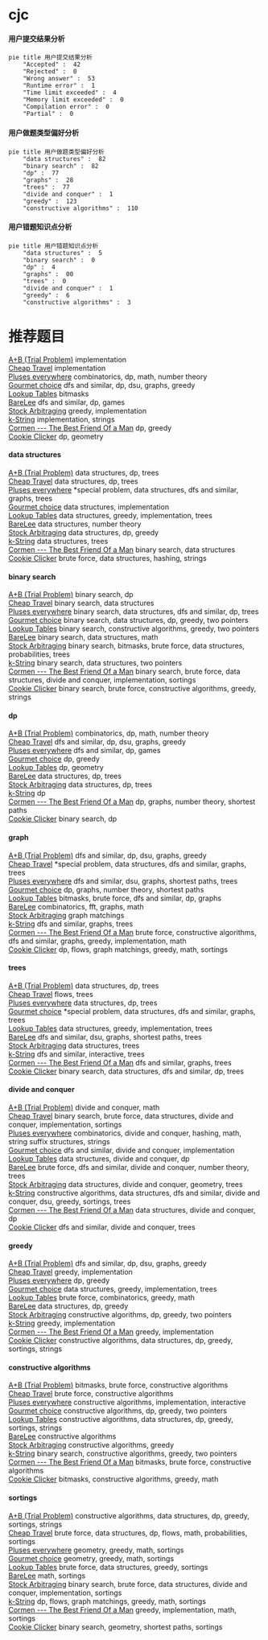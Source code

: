 # cjc
<!-- tabs:start -->
#### **用户提交结果分析**

```mermaid
pie title 用户提交结果分析
    "Accepted" :  42
    "Rejected" :  0
    "Wrong answer" :  53
    "Runtime error" :  1
    "Time limit exceeded" :  4
    "Memory limit exceeded" :  0
    "Compilation error" :  0
    "Partial" :  0
```
#### **用户做题类型偏好分析**

```mermaid
pie title 用户做题类型偏好分析
    "data structures" :  82
    "binary search" :  82
    "dp" :  77
    "graphs" :  28
    "trees" :  77
    "divide and conquer" :  1
    "greedy" :  123
    "constructive algorithms" :  110
```
#### **用户错题知识点分析**

```mermaid
pie title 用户错题知识点分析
    "data structures" :  5
    "binary search" :  0
    "dp" :  4
    "graphs" :  00
    "trees" :  0
    "divide and conquer" :  1
    "greedy" :  6
    "constructive algorithms" :  3
```
<!-- tabs:end -->
# 推荐题目
[A+B (Trial Problem)](http://codeforces.com/problemset/problem/1351/A)		implementation		  
[Cheap Travel](http://codeforces.com/problemset/problem/466/A)		implementation		  
[Pluses everywhere](https://codeforces.com/contest/521/problem/C)		combinatorics,
                        dp,
                        math,
                        number theory		  
[Gourmet choice](http://codeforces.com/problemset/problem/1131/D)		dfs and similar,
                        dp,
                        dsu,
                        graphs,
                        greedy		  
[Lookup Tables](http://codeforces.com/problemset/problem/1423/I)		bitmasks		  
[BareLee](http://codeforces.com/problemset/problem/1369/F)		dfs and similar,
                        dp,
                        games		  
[Stock Arbitraging](http://codeforces.com/problemset/problem/1150/A)		greedy,
                        implementation		  
[k-String](http://codeforces.com/problemset/problem/219/A)		implementation,
                        strings		  
[Cormen --- The Best Friend Of a Man](http://codeforces.com/problemset/problem/732/B)		dp,
                        greedy		  
[Cookie Clicker](http://codeforces.com/problemset/problem/377/E)		dp,
                        geometry		  
<!-- tabs:start -->
#### **data structures**
[A+B (Trial Problem)](http://codeforces.com/problemset/problem/1119/F)		data structures,
                        dp,
                        trees		  
[Cheap Travel](http://codeforces.com/problemset/problem/1132/G)		data structures,
                        dp,
                        trees		  
[Pluses everywhere](http://codeforces.com/problemset/problem/1403/B)		*special problem,
                        data structures,
                        dfs and similar,
                        graphs,
                        trees		  
[Gourmet choice](http://codeforces.com/problemset/problem/238/D)		data structures,
                        implementation		  
[Lookup Tables](http://codeforces.com/problemset/problem/1385/F)		data structures,
                        greedy,
                        implementation,
                        trees		  
[BareLee](http://codeforces.com/problemset/problem/671/C)		data structures,
                        number theory		  
[Stock Arbitraging](https://codeforces.com/contest/957/problem/D)		data structures,
                        dp,
                        greedy		  
[k-String](http://codeforces.com/problemset/problem/587/C)		data structures,
                        trees		  
[Cormen --- The Best Friend Of a Man](http://codeforces.com/problemset/problem/845/E)		binary search,
                        data structures		  
[Cookie Clicker](http://codeforces.com/problemset/problem/1056/E)		brute force,
                        data structures,
                        hashing,
                        strings		  
#### **binary search**
[A+B (Trial Problem)](http://codeforces.com/problemset/problem/1279/F)		binary search,
                        dp		  
[Cheap Travel](http://codeforces.com/problemset/problem/845/E)		binary search,
                        data structures		  
[Pluses everywhere](http://codeforces.com/problemset/problem/519/E)		binary search,
                        data structures,
                        dfs and similar,
                        dp,
                        trees		  
[Gourmet choice](http://codeforces.com/problemset/problem/1492/C)		binary search,
                        data structures,
                        dp,
                        greedy,
                        two pointers		  
[Lookup Tables](http://codeforces.com/problemset/problem/1463/D)		binary search,
                        constructive algorithms,
                        greedy,
                        two pointers		  
[BareLee](http://codeforces.com/problemset/problem/1490/G)		binary search,
                        data structures,
                        math		  
[Stock Arbitraging](http://codeforces.com/problemset/problem/1479/D)		binary search,
                        bitmasks,
                        brute force,
                        data structures,
                        probabilities,
                        trees		  
[k-String](http://codeforces.com/problemset/problem/1436/E)		binary search,
                        data structures,
                        two pointers		  
[Cormen --- The Best Friend Of a Man](http://codeforces.com/problemset/problem/1461/D)		binary search,
                        brute force,
                        data structures,
                        divide and conquer,
                        implementation,
                        sortings		  
[Cookie Clicker](http://codeforces.com/problemset/problem/1493/C)		binary search,
                        brute force,
                        constructive algorithms,
                        greedy,
                        strings		  
#### **dp**
[A+B (Trial Problem)](https://codeforces.com/contest/521/problem/C)		combinatorics,
                        dp,
                        math,
                        number theory		  
[Cheap Travel](http://codeforces.com/problemset/problem/1131/D)		dfs and similar,
                        dp,
                        dsu,
                        graphs,
                        greedy		  
[Pluses everywhere](http://codeforces.com/problemset/problem/1369/F)		dfs and similar,
                        dp,
                        games		  
[Gourmet choice](http://codeforces.com/problemset/problem/732/B)		dp,
                        greedy		  
[Lookup Tables](http://codeforces.com/problemset/problem/377/E)		dp,
                        geometry		  
[BareLee](http://codeforces.com/problemset/problem/1119/F)		data structures,
                        dp,
                        trees		  
[Stock Arbitraging](http://codeforces.com/problemset/problem/1132/G)		data structures,
                        dp,
                        trees		  
[k-String](http://codeforces.com/problemset/problem/106/C)		dp		  
[Cormen --- The Best Friend Of a Man](http://codeforces.com/problemset/problem/1070/A)		dp,
                        graphs,
                        number theory,
                        shortest paths		  
[Cookie Clicker](http://codeforces.com/problemset/problem/1279/F)		binary search,
                        dp		  
#### **graph**
[A+B (Trial Problem)](http://codeforces.com/problemset/problem/1131/D)		dfs and similar,
                        dp,
                        dsu,
                        graphs,
                        greedy		  
[Cheap Travel](http://codeforces.com/problemset/problem/1403/B)		*special problem,
                        data structures,
                        dfs and similar,
                        graphs,
                        trees		  
[Pluses everywhere](http://codeforces.com/problemset/problem/1176/E)		dfs and similar,
                        dsu,
                        graphs,
                        shortest paths,
                        trees		  
[Gourmet choice](http://codeforces.com/problemset/problem/1070/A)		dp,
                        graphs,
                        number theory,
                        shortest paths		  
[Lookup Tables](http://codeforces.com/problemset/problem/1038/E)		bitmasks,
                        brute force,
                        dfs and similar,
                        dp,
                        graphs		  
[BareLee](http://codeforces.com/problemset/problem/715/E)		combinatorics,
                        fft,
                        graphs,
                        math		  
[Stock Arbitraging](http://codeforces.com/problemset/problem/387/D)		graph matchings		  
[k-String](http://codeforces.com/problemset/problem/862/B)		dfs and similar,
                        graphs,
                        trees		  
[Cormen --- The Best Friend Of a Man](http://codeforces.com/problemset/problem/1487/C)		brute force,
                        constructive algorithms,
                        dfs and similar,
                        graphs,
                        greedy,
                        implementation,
                        math		  
[Cookie Clicker](http://codeforces.com/problemset/problem/1437/C)		dp,
                        flows,
                        graph matchings,
                        greedy,
                        math,
                        sortings		  
#### **trees**
[A+B (Trial Problem)](http://codeforces.com/problemset/problem/1119/F)		data structures,
                        dp,
                        trees		  
[Cheap Travel](http://codeforces.com/problemset/problem/277/E)		flows,
                        trees		  
[Pluses everywhere](http://codeforces.com/problemset/problem/1132/G)		data structures,
                        dp,
                        trees		  
[Gourmet choice](http://codeforces.com/problemset/problem/1403/B)		*special problem,
                        data structures,
                        dfs and similar,
                        graphs,
                        trees		  
[Lookup Tables](http://codeforces.com/problemset/problem/1385/F)		data structures,
                        greedy,
                        implementation,
                        trees		  
[BareLee](http://codeforces.com/problemset/problem/1176/E)		dfs and similar,
                        dsu,
                        graphs,
                        shortest paths,
                        trees		  
[Stock Arbitraging](http://codeforces.com/problemset/problem/587/C)		data structures,
                        trees		  
[k-String](http://codeforces.com/problemset/problem/1044/B)		dfs and similar,
                        interactive,
                        trees		  
[Cormen --- The Best Friend Of a Man](http://codeforces.com/problemset/problem/862/B)		dfs and similar,
                        graphs,
                        trees		  
[Cookie Clicker](http://codeforces.com/problemset/problem/519/E)		binary search,
                        data structures,
                        dfs and similar,
                        dp,
                        trees		  
#### **divide and conquer**
[A+B (Trial Problem)](http://codeforces.com/problemset/problem/117/D)		divide and conquer,
                        math		  
[Cheap Travel](http://codeforces.com/problemset/problem/1461/D)		binary search,
                        brute force,
                        data structures,
                        divide and conquer,
                        implementation,
                        sortings		  
[Pluses everywhere](http://codeforces.com/problemset/problem/1466/G)		combinatorics,
                        divide and conquer,
                        hashing,
                        math,
                        string suffix structures,
                        strings		  
[Gourmet choice](http://codeforces.com/problemset/problem/1490/D)		dfs and similar,
                        divide and conquer,
                        implementation		  
[Lookup Tables](https://codeforces.com/contest/1483/problem/C)		data structures,
                        divide and conquer,
                        dp		  
[BareLee](http://codeforces.com/problemset/problem/1491/E)		brute force,
                        dfs and similar,
                        divide and conquer,
                        number theory,
                        trees		  
[Stock Arbitraging](http://codeforces.com/problemset/problem/1303/G)		data structures,
                        divide and conquer,
                        geometry,
                        trees		  
[k-String](http://codeforces.com/problemset/problem/1494/D)		constructive algorithms,
                        data structures,
                        dfs and similar,
                        divide and conquer,
                        dsu,
                        greedy,
                        sortings,
                        trees		  
[Cormen --- The Best Friend Of a Man](http://codeforces.com/problemset/problem/1482/E)		data structures,
                        divide and conquer,
                        dp		  
[Cookie Clicker](http://codeforces.com/problemset/problem/566/C)		dfs and similar,
                        divide and conquer,
                        trees		  
#### **greedy**
[A+B (Trial Problem)](http://codeforces.com/problemset/problem/1131/D)		dfs and similar,
                        dp,
                        dsu,
                        graphs,
                        greedy		  
[Cheap Travel](http://codeforces.com/problemset/problem/1150/A)		greedy,
                        implementation		  
[Pluses everywhere](http://codeforces.com/problemset/problem/732/B)		dp,
                        greedy		  
[Gourmet choice](http://codeforces.com/problemset/problem/1385/F)		data structures,
                        greedy,
                        implementation,
                        trees		  
[Lookup Tables](http://codeforces.com/problemset/problem/833/C)		brute force,
                        combinatorics,
                        greedy,
                        math		  
[BareLee](https://codeforces.com/contest/957/problem/D)		data structures,
                        dp,
                        greedy		  
[Stock Arbitraging](http://codeforces.com/problemset/problem/733/C)		constructive algorithms,
                        dp,
                        greedy,
                        two pointers		  
[k-String](http://codeforces.com/problemset/problem/862/A)		greedy,
                        implementation		  
[Cormen --- The Best Friend Of a Man](http://codeforces.com/problemset/problem/1263/B)		greedy,
                        implementation		  
[Cookie Clicker](http://codeforces.com/problemset/problem/5/C)		constructive algorithms,
                        data structures,
                        dp,
                        greedy,
                        sortings,
                        strings		  
#### **constructive algorithms**
[A+B (Trial Problem)](http://codeforces.com/problemset/problem/1415/D)		bitmasks,
                        brute force,
                        constructive algorithms		  
[Cheap Travel](http://codeforces.com/problemset/problem/911/C)		brute force,
                        constructive algorithms		  
[Pluses everywhere](http://codeforces.com/problemset/problem/1081/F)		constructive algorithms,
                        implementation,
                        interactive		  
[Gourmet choice](http://codeforces.com/problemset/problem/733/C)		constructive algorithms,
                        dp,
                        greedy,
                        two pointers		  
[Lookup Tables](http://codeforces.com/problemset/problem/5/C)		constructive algorithms,
                        data structures,
                        dp,
                        greedy,
                        sortings,
                        strings		  
[BareLee](http://codeforces.com/problemset/problem/1227/G)		constructive algorithms		  
[Stock Arbitraging](http://codeforces.com/problemset/problem/1493/A)		constructive algorithms,
                        greedy		  
[k-String](http://codeforces.com/problemset/problem/1463/D)		binary search,
                        constructive algorithms,
                        greedy,
                        two pointers		  
[Cormen --- The Best Friend Of a Man](https://codeforces.com/contest/1456/problem/B)		bitmasks,
                        brute force,
                        constructive algorithms		  
[Cookie Clicker](http://codeforces.com/problemset/problem/1492/D)		bitmasks,
                        constructive algorithms,
                        greedy,
                        math		  
#### **sortings**
[A+B (Trial Problem)](http://codeforces.com/problemset/problem/5/C)		constructive algorithms,
                        data structures,
                        dp,
                        greedy,
                        sortings,
                        strings		  
[Cheap Travel](http://codeforces.com/problemset/problem/739/E)		brute force,
                        data structures,
                        dp,
                        flows,
                        math,
                        probabilities,
                        sortings		  
[Pluses everywhere](https://codeforces.com/contest/1496/problem/C)		geometry,
                        greedy,
                        math,
                        sortings		  
[Gourmet choice](http://codeforces.com/problemset/problem/1495/A)		geometry,
                        greedy,
                        math,
                        sortings		  
[Lookup Tables](http://codeforces.com/problemset/problem/1497/A)		brute force,
                        data structures,
                        greedy,
                        sortings		  
[BareLee](http://codeforces.com/problemset/problem/1427/A)		math,
                        sortings		  
[Stock Arbitraging](http://codeforces.com/problemset/problem/1461/D)		binary search,
                        brute force,
                        data structures,
                        divide and conquer,
                        implementation,
                        sortings		  
[k-String](http://codeforces.com/problemset/problem/1437/C)		dp,
                        flows,
                        graph matchings,
                        greedy,
                        math,
                        sortings		  
[Cormen --- The Best Friend Of a Man](http://codeforces.com/problemset/problem/1473/A)		greedy,
                        implementation,
                        math,
                        sortings		  
[Cookie Clicker](http://codeforces.com/problemset/problem/1486/B)		binary search,
                        geometry,
                        shortest paths,
                        sortings		  
<!-- tabs:end -->
